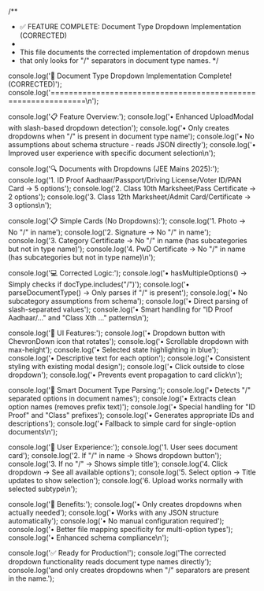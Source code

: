 /**
 * ✅ FEATURE COMPLETE: Document Type Dropdown Implementation (CORRECTED)
 * 
 * This file documents the corrected implementation of dropdown menus
 * that only looks for "/" separators in document type names.
 */

console.log('🎉 Document Type Dropdown Implementation Complete! (CORRECTED)');
console.log('==============================================================\n');

console.log('📋 Feature Overview:');
console.log('• Enhanced UploadModal with slash-based dropdown detection');
console.log('• Only creates dropdowns when "/" is present in document type name');
console.log('• No assumptions about schema structure - reads JSON directly');
console.log('• Improved user experience with specific document selection\n');

console.log('🔍 Documents with Dropdowns (JEE Mains 2025):');
console.log('1. ID Proof Aadhaar/Passport/Driving License/Voter ID/PAN Card → 5 options');
console.log('2. Class 10th Marksheet/Pass Certificate → 2 options');
console.log('3. Class 12th Marksheet/Admit Card/Certificate → 3 options\n');

console.log('📋 Simple Cards (No Dropdowns):');
console.log('1. Photo → No "/" in name');
console.log('2. Signature → No "/" in name');
console.log('3. Category Certificate → No "/" in name (has subcategories but not in type name)');
console.log('4. PwD Certificate → No "/" in name (has subcategories but not in type name)\n');

console.log('💻 Corrected Logic:');
console.log('• hasMultipleOptions() → Simply checks if docType.includes("/")');
console.log('• parseDocumentType() → Only parses if "/" is present');
console.log('• No subcategory assumptions from schema');
console.log('• Direct parsing of slash-separated values');
console.log('• Smart handling for "ID Proof Aadhaar/..." and "Class Xth ..." patterns\n');

console.log('🎨 UI Features:');
console.log('• Dropdown button with ChevronDown icon that rotates');
console.log('• Scrollable dropdown with max-height');
console.log('• Selected state highlighting in blue');
console.log('• Descriptive text for each option');
console.log('• Consistent styling with existing modal design');
console.log('• Click outside to close dropdown');
console.log('• Prevents event propagation to card click\n');

console.log('🔧 Smart Document Type Parsing:');
console.log('• Detects "/" separated options in document names');
console.log('• Extracts clean option names (removes prefix text)');
console.log('• Special handling for "ID Proof" and "Class" prefixes');
console.log('• Generates appropriate IDs and descriptions');
console.log('• Fallback to simple card for single-option documents\n');

console.log('📱 User Experience:');
console.log('1. User sees document card');
console.log('2. If "/" in name → Shows dropdown button');
console.log('3. If no "/" → Shows simple title');
console.log('4. Click dropdown → See all available options');
console.log('5. Select option → Title updates to show selection');
console.log('6. Upload works normally with selected subtype\n');

console.log('🎯 Benefits:');
console.log('• Only creates dropdowns when actually needed');
console.log('• Works with any JSON structure automatically');
console.log('• No manual configuration required');
console.log('• Better file mapping specificity for multi-option types');
console.log('• Enhanced schema compliance\n');

console.log('✅ Ready for Production!');
console.log('The corrected dropdown functionality reads document type names directly');
console.log('and only creates dropdowns when "/" separators are present in the name.');